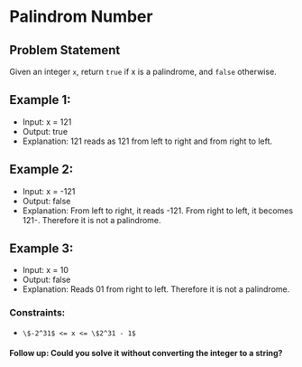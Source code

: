 # Palindrom Number


## Problem Statement
Given an integer `x`, return `true` if x is a 
palindrome, and `false` otherwise.
 

## Example 1:

- Input: x = 121
- Output: true
- Explanation: 121 reads as 121 from left to right and from right to left.

## Example 2:

- Input: x = -121
- Output: false
- Explanation: From left to right, it reads -121. From right to left, it becomes 121-. Therefore it is not a palindrome.

## Example 3:

- Input: x = 10
- Output: false
- Explanation: Reads 01 from right to left. Therefore it is not a palindrome.
 

### Constraints:

- `\$-2^31$ <= x <= \$2^31 - 1$`
 

#### Follow up: Could you solve it without converting the integer to a string?
